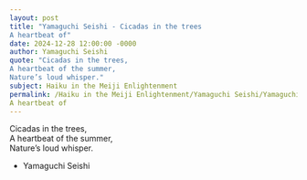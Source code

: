 ```yaml
---
layout: post
title: "Yamaguchi Seishi - Cicadas in the trees  
A heartbeat of"
date: 2024-12-28 12:00:00 -0000
author: Yamaguchi Seishi
quote: "Cicadas in the trees,  
A heartbeat of the summer,  
Nature’s loud whisper."
subject: Haiku in the Meiji Enlightenment
permalink: /Haiku in the Meiji Enlightenment/Yamaguchi Seishi/Yamaguchi Seishi - Cicadas in the trees  
A heartbeat of
---
```


Cicadas in the trees,  
A heartbeat of the summer,  
Nature’s loud whisper.

- Yamaguchi Seishi

